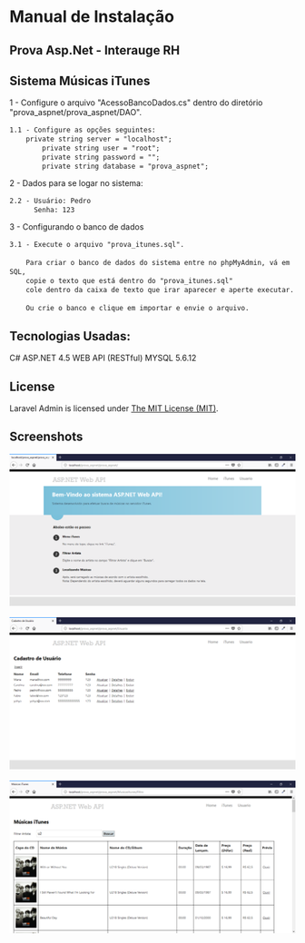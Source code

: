 # Manual de Instalação

## Prova Asp.Net - Interauge RH

## Sistema Músicas iTunes


1 - Configure o arquivo "AcessoBancoDados.cs" dentro do diretório "prova_aspnet/prova_aspnet/DAO".

	1.1 - Configure as opções seguintes:
		private string server = "localhost";
        	private string user = "root";
        	private string password = "";
        	private string database = "prova_aspnet";

2 - Dados para se logar no sistema:

	2.2 - Usuário: Pedro
	      Senha: 123

3 - Configurando o banco de dados

	3.1 - Execute o arquivo "prova_itunes.sql".

		Para criar o banco de dados do sistema entre no phpMyAdmin, vá em SQL, 
		copie o texto que está dentro do "prova_itunes.sql"
		cole dentro da caixa de texto que irar aparecer e aperte executar.

		Ou crie o banco e clique em importar e envie o arquivo.


## Tecnologias Usadas:

C# 
ASP.NET 4.5
WEB API (RESTful)
MYSQL 5.6.12


## License

Laravel Admin is licensed under <a href="LICENSE">The MIT License (MIT)</a>.

## Screenshots

![Screenshots](screenshots/screenshot01.png)<br><br>
![Screenshots](screenshots/screenshot02.png)<br><br>
![Screenshots](screenshots/screenshot03.png)<br><br>
